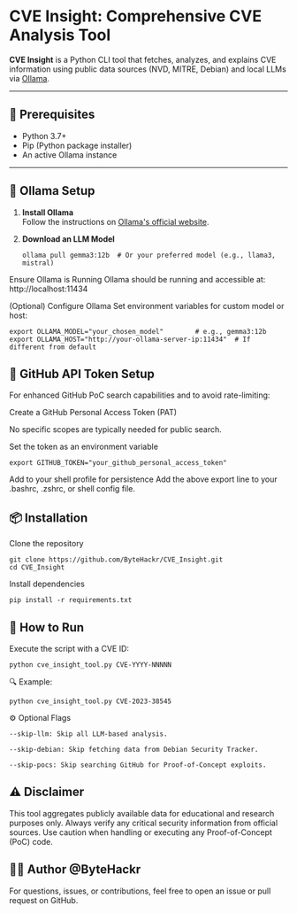 # CVE Insight: Comprehensive CVE Analysis Tool

**CVE Insight** is a Python CLI tool that fetches, analyzes, and explains CVE information using public data sources (NVD, MITRE, Debian) and local LLMs via [Ollama](https://ollama.com/).

---

## 🔧 Prerequisites

- Python 3.7+
- Pip (Python package installer)
- An active Ollama instance

---

## 🧠 Ollama Setup

1. **Install Ollama**  
   Follow the instructions on [Ollama's official website](https://ollama.com/).

2. **Download an LLM Model**
   
       ollama pull gemma3:12b  # Or your preferred model (e.g., llama3, mistral)

  Ensure Ollama is Running
  Ollama should be running and accessible at: http://localhost:11434

(Optional) Configure Ollama
Set environment variables for custom model or host:

    export OLLAMA_MODEL="your_chosen_model"        # e.g., gemma3:12b
    export OLLAMA_HOST="http://your-ollama-server-ip:11434"  # If different from default

## 🔐 GitHub API Token Setup

   For enhanced GitHub PoC search capabilities and to avoid rate-limiting:

   Create a GitHub Personal Access Token (PAT)
  
   No specific scopes are typically needed for public search.

   Set the token as an environment variable

    export GITHUB_TOKEN="your_github_personal_access_token"

  Add to your shell profile for persistence
  Add the above export line to your .bashrc, .zshrc, or shell config file.

## 📦 Installation

Clone the repository

    git clone https://github.com/ByteHackr/CVE_Insight.git
    cd CVE_Insight

Install dependencies

    pip install -r requirements.txt


## 🚀 How to Run

Execute the script with a CVE ID:

    python cve_insight_tool.py CVE-YYYY-NNNNN

🔍 Example:

    python cve_insight_tool.py CVE-2023-38545

⚙️ Optional Flags

    --skip-llm: Skip all LLM-based analysis.

    --skip-debian: Skip fetching data from Debian Security Tracker.

    --skip-pocs: Skip searching GitHub for Proof-of-Concept exploits.

## ⚠️ Disclaimer

This tool aggregates publicly available data for educational and research purposes only.
Always verify any critical security information from official sources.
Use caution when handling or executing any Proof-of-Concept (PoC) code.

## 🧑‍💻 Author @ByteHackr

For questions, issues, or contributions, feel free to open an issue or pull request on GitHub.

